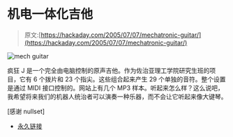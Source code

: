 # 机电一体化吉他

> 原文:[https://hackaday.com/2005/07/07/mechatronic-guitar/](https://hackaday.com/2005/07/07/mechatronic-guitar/)

![mech guitar](../Images/da0b5fe32de99f0981b3d0b373c7e21f.png)

疯狂 J 是一个完全由电脑控制的原声吉他。作为佐治亚理工学院研究生班的项目，它有 6 个拨片和 23 个指尖。这些组合起来产生 29 个单独的音符。整个设置是通过 MIDI 接口控制的。网站上有几个 MP3 样本。听起来怎么样？这么说吧，我希望将来我们的机器人统治者可以演奏一种乐器，而不会让它听起来像大键琴。

[感谢 nullset]

*   [永久链接](http://www.me.gatech.edu/mechatronics_lab/Projects/Fall00/group3/contents.htm)